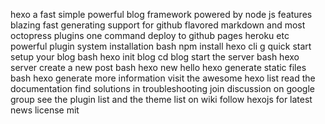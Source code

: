 hexo a fast simple powerful blog framework powered by node js features blazing fast generating support for github flavored markdown and most octopress plugins one command deploy to github pages heroku etc powerful plugin system installation bash npm install hexo cli g quick start setup your blog bash hexo init blog cd blog start the server bash hexo server create a new post bash hexo new hello hexo generate static files bash hexo generate more information visit the awesome hexo list read the documentation find solutions in troubleshooting join discussion on google group see the plugin list and the theme list on wiki follow hexojs for latest news license mit